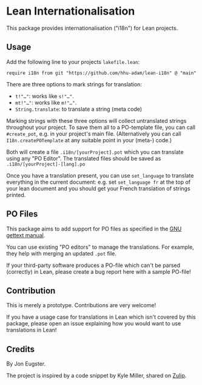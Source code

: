 # Lean Internationalisation

This package provides internationalisation ("i18n") for Lean projects.

## Usage

Add the following line to your projects `lakefile.lean`:

```lean
require i18n from git "https://github.com/hhu-adam/lean-i18n" @ "main"
```

There are three options to mark strings for translation:

* `t!"…"`: works like `s!"…"`.
* `mt!"…"`: works like `m!"…"`.
* `String.translate`: to translate a string (meta code)

Marking strings with these three options will collect untranslated strings throughout
your project. To save them all to a PO-template file, you can call `#create_pot`, e.g. in your
project's main file.
(Alternatively you can call `I18n.createPOTemplate` at any suitable point in your (meta-) code.)

Both will create a file `.i18n/[yourProject].pot` which you can translate using any
"PO Editor". The translated files should be saved as `.i18n/[yourProject]-[lang].po`

Once you have a translation present, you can use `set_language` to translate everything
in the current document: e.g. set `set_language fr` at the top of your lean document and you should get
your French translation of strings printed.

## PO Files

This package aims to add support for PO files as specified
in the [GNU gettext manual](https://www.gnu.org/software/gettext/manual/html_node/PO-Files.html).

You can use existing "PO editors" to manage the translations. For example, they help with
merging an updated `.pot` file.

If your third-party software produces a PO-file which can't be parsed (correctly) in Lean,
please create a bug report here with a sample PO-file!

## Contribution

This is merely a prototype. Contributions are very welcome!

If you have a usage case for translations in Lean which isn't covered by this package,
please open an issue explaining how you would want to use translations in Lean!

## Credits

By Jon Eugster.

The project is inspired by a code snippet by Kyle Miller,
shared on [Zulip](https://leanprover.zulipchat.com).
